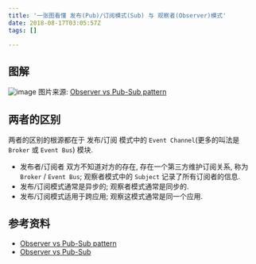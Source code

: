 ```yaml
---
title: '一张图看懂 发布(Pub)/订阅模式(Sub) 与 观察者(Observer)模式'
date: 2018-08-17T03:05:57Z
tags: []

---
```


## 图解
![image](https://user-images.githubusercontent.com/1747852/44764223-444fa000-ab81-11e8-8866-bfa31bd7e880.png)
图片来源: [Observer vs Pub-Sub pattern][Observer vs Pub-Sub pattern]

## 两者的区别
两者的区别的根源都在于 发布/订阅 模式中的 `Event Channel`(更多的叫法是 `Broker` 或 `Event Bus`) 模块. 

- 发布者/订阅者 双方不知道对方的存在, 存在一个第三方维护订阅关系, 称为 `Broker` / `Event Bus`; 观察者模式中的 `Subject` 记录了所有订阅者的信息.
- 发布/订阅模式通常是异步的; 观察者模式通常是同步的.
- 发布/订阅模式适用于跨应用; 观察这模式通常是同一个应用.

## 参考资料
- [Observer vs Pub-Sub pattern][Observer vs Pub-Sub pattern]
- [Observer vs Pub-Sub](http://developers-club.com/posts/270339/)

[Observer vs Pub-Sub pattern]: https://hackernoon.com/observer-vs-pub-sub-pattern-50d3b27f838c